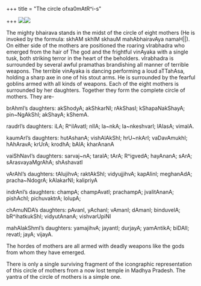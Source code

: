 +++
title = "The circle ofxa0mAtR^i-s"

+++
[![](https://i2.wp.com/photos1.blogger.com/blogger/2010/410/320/88.jpg)](http://photos1.blogger.com/blogger/2010/410/1600/88.jpg)[![](https://i1.wp.com/photos1.blogger.com/blogger/2010/410/320/mothers.jpg)](http://photos1.blogger.com/blogger/2010/410/1600/mothers.jpg)

The mighty bhairava stands in the midst of the circle of eight mothers
(He is invoked by the formula: skhAM skhIM skhauM mahAbhairavAya
namaH||). On either side of the mothers are positioned the roaring
vIrabhadra who emerged from the hair of The god and the frightful
vinAyaka with a single tusk, both striking terror in the heart of the
beholders. vIrabhadra is surrounded by several awful pramathas
brandishing all manner of terrible weapons. The terrible vinAyaka is
dancing performing a loud aTTahAsa, holding a sharp axe in one of his
stout arms. He is surrounded by the fearful goblins armed with all kinds
of weapons. Each of the eight mothers is surrounded by her daughters.
Together they form the complete circle of mothers. They are-

brAhmI’s daughters: akShodyA; akShkarNI; rAkShasI; kShapaNakShayA;
pin\~NgAkShI; akShayA; kShemA.

raudrI’s daughters: iLA; R^ilAvatI; nIlA; la\~nkA; la\~nkeshvarI;
lAlasA; vimalA.

kaumArI’s daughters: hutAshanA; vishAlAkShI; hrU\~nkArI; vaDavAmukhI;
hAhAravA; krUrA; krodhA; bAlA; kharAnanA

vaiShNavI’s daughters: sarvaj\~nA; taralA; tArA; R^igvedA; hayAnanA;
sArA; sArasvayaMgrAhA; shAshavatI

vArAhI’s daughters: tAlujihvA; raktAkShI; vidyujjihvA; kapAlinI;
meghanAdA; pracha\~NdogrA; kAlakarNI; kalipriyA

indrAnI’s daughters: champA; champAvatI; prachampA; jvalitAnanA;
pishAchI; pichuvaktrA; lolupA;

chAmuNDA’s daughters: pAvanI, yAchanI; vAmanI; dAmanI; binduvelA;
bR^ihatkukShI; vidyutAnanA; vishvarUpiNI

mahAlakShmI’s daughters: yamajihvA; jayantI; durjayA; yamAntikA; biDAlI;
revatI; jayA; vijayA.

The hordes of mothers are all armed with deadly weapons like the gods
from whom they have emerged.

There is only a single surviving fragment of the icongraphic
representation of this circle of mothers from a now lost temple in
Madhya Pradesh. The yantra of the circle of mothers is a simple one.
